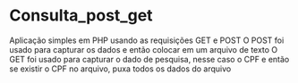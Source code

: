 # Consulta_post_get

Aplicação simples em PHP usando as requisições GET e POST
O POST foi usado para capturar os dados e então colocar em um arquivo de texto
O GET foi usado para capturar o dado de pesquisa, nesse caso o CPF e então se existir o CPF no arquivo, puxa todos os dados do arquivo
